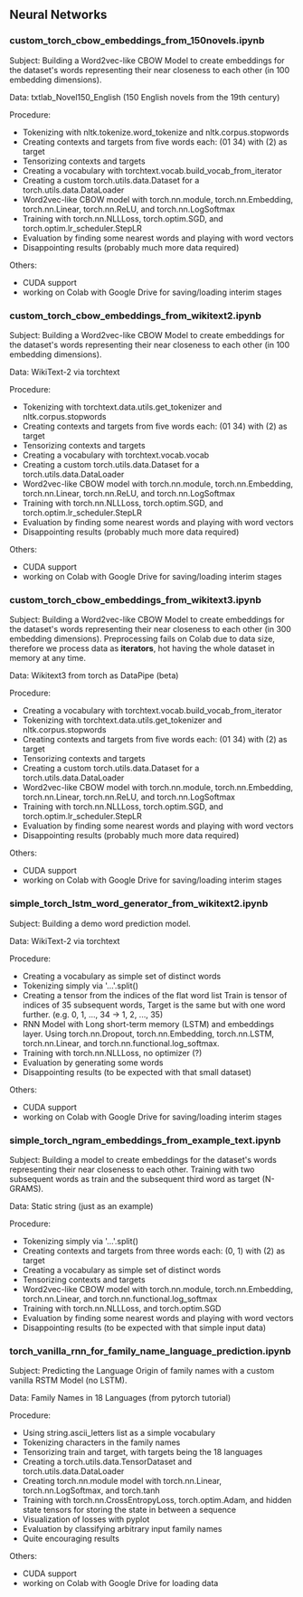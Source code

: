 ## Neural Networks

### custom_torch_cbow_embeddings_from_150novels.ipynb
Subject: Building a Word2vec-like CBOW Model to create embeddings for the dataset's words representing their near closeness to each other (in 100 embedding dimensions).

Data: txtlab_Novel150_English (150 English novels from the 19th century)

Procedure:
- Tokenizing with nltk.tokenize.word_tokenize and nltk.corpus.stopwords
- Creating contexts and targets from five words each: (01 34) with (2) as target
- Tensorizing contexts and targets
- Creating a vocabulary with torchtext.vocab.build_vocab_from_iterator
- Creating a custom torch.utils.data.Dataset for a torch.utils.data.DataLoader
- Word2vec-like CBOW model with torch.nn.module, torch.nn.Embedding, torch.nn.Linear, torch.nn.ReLU,  and torch.nn.LogSoftmax
- Training with torch.nn.NLLLoss, torch.optim.SGD, and torch.optim.lr_scheduler.StepLR
- Evaluation by finding some nearest words and playing with word vectors
- Disappointing results (probably much more data required)

Others:
- CUDA support
- working on Colab with Google Drive for saving/loading interim stages


### custom_torch_cbow_embeddings_from_wikitext2.ipynb
Subject: Building a Word2vec-like CBOW Model to create embeddings for the dataset's words representing their near closeness to each other (in 100 embedding dimensions).

Data: WikiText-2 via torchtext 

Procedure:
- Tokenizing with torchtext.data.utils.get_tokenizer and nltk.corpus.stopwords
- Creating contexts and targets from five words each: (01 34) with (2) as target
- Tensorizing contexts and targets
- Creating a vocabulary with torchtext.vocab.vocab
- Creating a custom torch.utils.data.Dataset for a torch.utils.data.DataLoader
- Word2vec-like CBOW model with torch.nn.module, torch.nn.Embedding, torch.nn.Linear, torch.nn.ReLU,  and torch.nn.LogSoftmax
- Training with torch.nn.NLLLoss, torch.optim.SGD, and torch.optim.lr_scheduler.StepLR
- Evaluation by finding some nearest words and playing with word vectors
- Disappointing results (probably much more data required)

Others:
- CUDA support
- working on Colab with Google Drive for saving/loading interim stages


### custom_torch_cbow_embeddings_from_wikitext3.ipynb
Subject: Building a Word2vec-like CBOW Model to create embeddings for the dataset's words representing their near closeness to each other (in 300 embedding dimensions). Preprocessing fails on Colab due to data size, therefore we process data as <b>iterators</b>, hot having the whole dataset in memory at any time.

Data: Wikitext3 from torch as DataPipe (beta)

Procedure:

- Creating a vocabulary with torchtext.vocab.build_vocab_from_iterator
- Tokenizing with torchtext.data.utils.get_tokenizer and nltk.corpus.stopwords
- Creating contexts and targets from five words each: (01 34) with (2) as target
- Tensorizing contexts and targets
- Creating a custom torch.utils.data.Dataset for a torch.utils.data.DataLoader
- Word2vec-like CBOW model with torch.nn.module, torch.nn.Embedding, torch.nn.Linear, torch.nn.ReLU, and torch.nn.LogSoftmax
- Training with torch.nn.NLLLoss, torch.optim.SGD, and torch.optim.lr_scheduler.StepLR
- Evaluation by finding some nearest words and playing with word vectors
- Disappointing results (probably much more data required)

Others:
- CUDA support
- working on Colab with Google Drive for saving/loading interim stages


### simple_torch_lstm_word_generator_from_wikitext2.ipynb
Subject: Building a demo word prediction model.

Data: WikiText-2 via torchtext 

Procedure:
- Creating a vocabulary as simple set of distinct words
- Tokenizing simply via '...'.split()
- Creating a tensor from the indices of the flat word list
  Train is tensor of indices of 35 subsequent words, Target is the same but with one word further. (e.g. 0, 1, ..., 34 -> 1, 2, ..., 35)
- RNN Model with Long short-term memory (LSTM) and embeddings layer. Using torch.nn.Dropout, torch.nn.Embedding, torch.nn.LSTM, torch.nn.Linear, and torch.nn.functional.log_softmax.
- Training with torch.nn.NLLLoss, no optimizer (?)
- Evaluation by generating some words
- Disappointing results (to be expected with that small dataset)

Others:
- CUDA support
- working on Colab with Google Drive for saving/loading interim stages


### simple_torch_ngram_embeddings_from_example_text.ipynb
Subject: Building a model to create embeddings for the dataset's words representing their near closeness to each other. Training with two subsequent words as train and the subsequent third word as target (N-GRAMS).

Data: Static string (just as an example)

Procedure:
- Tokenizing simply via '...'.split()
- Creating contexts and targets from three words each: (0, 1) with (2) as target
- Creating a vocabulary as simple set of distinct words
- Tensorizing contexts and targets
- Word2vec-like CBOW model with torch.nn.module, torch.nn.Embedding, torch.nn.Linear,  and torch.nn.functional.log_softmax
- Training with torch.nn.NLLLoss, and torch.optim.SGD
- Evaluation by finding some nearest words and playing with word vectors
- Disappointing results (to be expected with that simple input data)


### torch_vanilla_rnn_for_family_name_language_prediction.ipynb
Subject: Predicting the Language Origin of family names with a custom vanilla RSTM Model (no LSTM).

Data: Family Names in 18 Languages (from pytorch tutorial)

Procedure:

- Using string.ascii_letters list as a simple vocabulary
- Tokenizing characters in the family names
- Tensorizing train and target, with targets being the 18 languages
- Creating a torch.utils.data.TensorDataset and torch.utils.data.DataLoader
- Creating torch.nn.module model with torch.nn.Linear, torch.nn.LogSoftmax, and torch.tanh
- Training with torch.nn.CrossEntropyLoss, torch.optim.Adam, and hidden state tensors for storing the state in between a sequence
- Visualization of losses with pyplot
- Evaluation by classifying arbitrary input family names
- Quite encouraging results

Others:
- CUDA support
- working on Colab with Google Drive for loading data



